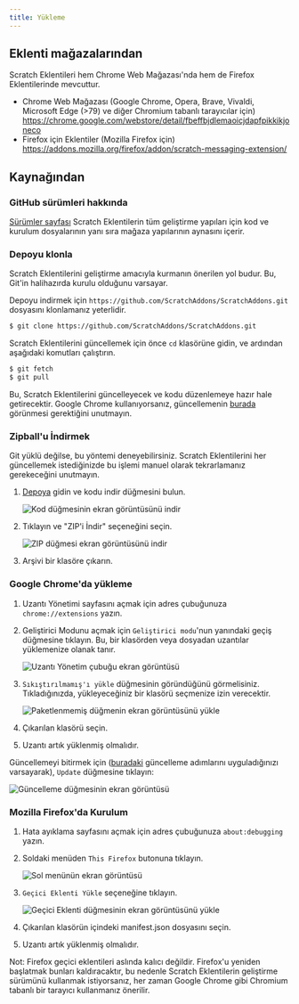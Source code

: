 ```yaml
---
title: Yükleme
---
```


## Eklenti mağazalarından

Scratch Eklentileri hem Chrome Web Mağazası'nda hem de Firefox Eklentilerinde mevcuttur.

- Chrome Web Mağazası (Google Chrome, Opera, Brave, Vivaldi, Microsoft Edge (>79) ve diğer Chromium tabanlı tarayıcılar için)
  https://chrome.google.com/webstore/detail/fbeffbjdlemaoicjdapfpikkikjoneco 
- Firefox için Eklentiler (Mozilla Firefox için)
  https://addons.mozilla.org/firefox/addon/scratch-messaging-extension/ 


## Kaynağından

### GitHub sürümleri hakkında

[Sürümler sayfası](https://github.com/ScratchAddons/ScratchAddons/releases) Scratch Eklentilerin tüm geliştirme yapıları için kod ve kurulum dosyalarının yanı sıra mağaza yapılarının aynasını içerir.

### Depoyu klonla

Scratch Eklentilerini geliştirme amacıyla kurmanın önerilen yol budur. Bu, Git'in halihazırda kurulu olduğunu varsayar.

Depoyu indirmek için `https://github.com/ScratchAddons/ScratchAddons.git` dosyasını klonlamanız yeterlidir.

```sh
$ git clone https://github.com/ScratchAddons/ScratchAddons.git
```
Scratch Eklentilerini güncellemek için önce `cd` klasörüne gidin, ve ardından aşağıdaki komutları çalıştırın.

```sh
$ git fetch
$ git pull
```

Bu, Scratch Eklentilerini güncelleyecek ve kodu düzenlemeye hazır hale getirecektir. Google Chrome kullanıyorsanız, güncellemenin [burada](#install-on-google-chrome) görünmesi gerektiğini unutmayın.


### Zipball'u İndirmek

Git yüklü değilse, bu yöntemi deneyebilirsiniz. Scratch Eklentilerini her güncellemek istediğinizde bu işlemi manuel olarak tekrarlamanız gerekeceğini unutmayın.

1. [Depoya](https://github.com/ScratchAddons/ScratchAddons) gidin ve kodu indir düğmesini bulun.

   ![Kod düğmesinin ekran görüntüsünü indir](/assets/img/docs/download-code-button.png)

2. Tıklayın ve "ZIP'i İndir" seçeneğini seçin.

   ![ZIP düğmesi ekran görüntüsünü indir](/assets/img/docs/download-zipball-button.png)

3. Arşivi bir klasöre çıkarın.

### Google Chrome'da yükleme

1. Uzantı Yönetimi sayfasını açmak için adres çubuğunuza `chrome://extensions` yazın.

2. Geliştirici Modunu açmak için `Geliştirici modu`'nun yanındaki geçiş düğmesine tıklayın. Bu, bir klasörden veya dosyadan uzantılar yüklemenize olanak tanır.

   ![Uzantı Yönetim çubuğu ekran görüntüsü](/assets/img/docs/developer-mode-toggle.png)

3. `Sıkıştırılmamış'ı yükle` düğmesinin göründüğünü görmelisiniz. Tıkladığınızda, yükleyeceğiniz bir klasörü seçmenize izin verecektir.

   ![Paketlenmemiş düğmenin ekran görüntüsünü yükle](/assets/img/docs/load-unpacked-button.png)

4. Çıkarılan klasörü seçin.
5. Uzantı artık yüklenmiş olmalıdır.

Güncellemeyi bitirmek için ([buradaki](#cloning-the-repository) güncelleme adımlarını uyguladığınızı varsayarak), `Update` düğmesine tıklayın:

![Güncelleme düğmesinin ekran görüntüsü](/assets/img/docs/update-button.png)


### Mozilla Firefox'da Kurulum

1. Hata ayıklama sayfasını açmak için adres çubuğunuza `about:debugging` yazın.

2. Soldaki menüden `This Firefox` butonuna tıklayın.

   ![Sol menünün ekran görüntüsü](/assets/img/docs/left-hand-menu.png)

4. `Geçici Eklenti Yükle` seçeneğine tıklayın.

   ![Geçici Eklenti düğmesinin ekran görüntüsünü yükle](/assets/img/docs/load-addon.png)

6. Çıkarılan klasörün içindeki manifest.json dosyasını seçin.
7. Uzantı artık yüklenmiş olmalıdır.

Not: Firefox geçici eklentileri aslında kalıcı değildir. Firefox'u yeniden başlatmak bunları kaldıracaktır, bu nedenle Scratch Eklentilerin geliştirme sürümünü kullanmak istiyorsanız, her zaman Google Chrome gibi Chromium tabanlı bir tarayıcı kullanmanız önerilir.

